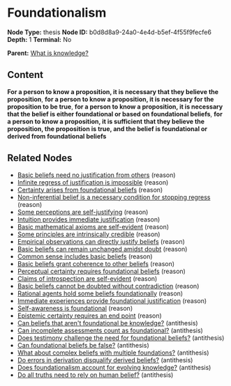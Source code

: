 # Foundationalism

**Node Type:** thesis
**Node ID:** b0d8d8a9-24a0-4e4d-b5ef-4f55f9fecfe6
**Depth:** 1
**Terminal:** No

**Parent:** [What is knowledge?](what-is-knowledge.md)

## Content

**For a person to know a proposition, it is necessary that they believe the proposition**, **for a person to know a proposition, it is necessary for the proposition to be true**, **for a person to know a proposition, it is necessary that the belief is either foundational or based on foundational beliefs**, **for a person to know a proposition, it is sufficient that they believe the proposition, the proposition is true, and the belief is foundational or derived from foundational beliefs**

## Related Nodes

- [Basic beliefs need no justification from others](basic-beliefs-need-no-justification-from-others.md) (reason)
- [Infinite regress of justification is impossible](infinite-regress-of-justification-is-impossible.md) (reason)
- [Certainty arises from foundational beliefs](certainty-arises-from-foundational-beliefs.md) (reason)
- [Non-inferential belief is a necessary condition for stopping regress](non-inferential-belief-is-a-necessary-condition-for-stopping-regress.md) (reason)
- [Some perceptions are self-justifying](some-perceptions-are-self-justifying.md) (reason)
- [Intuition provides immediate justification](intuition-provides-immediate-justification.md) (reason)
- [Basic mathematical axioms are self-evident](basic-mathematical-axioms-are-self-evident.md) (reason)
- [Some principles are intrinsically credible](some-principles-are-intrinsically-credible.md) (reason)
- [Empirical observations can directly justify beliefs](empirical-observations-can-directly-justify-beliefs.md) (reason)
- [Basic beliefs can remain unchanged amidst doubt](basic-beliefs-can-remain-unchanged-amidst-doubt.md) (reason)
- [Common sense includes basic beliefs](common-sense-includes-basic-beliefs.md) (reason)
- [Basic beliefs grant coherence to other beliefs](basic-beliefs-grant-coherence-to-other-beliefs.md) (reason)
- [Perceptual certainty requires foundational beliefs](perceptual-certainty-requires-foundational-beliefs.md) (reason)
- [Claims of introspection are self-evident](claims-of-introspection-are-self-evident.md) (reason)
- [Basic beliefs cannot be doubted without contradiction](basic-beliefs-cannot-be-doubted-without-contradiction.md) (reason)
- [Rational agents hold some beliefs foundationally](rational-agents-hold-some-beliefs-foundationally.md) (reason)
- [Immediate experiences provide foundational justification](immediate-experiences-provide-foundational-justification.md) (reason)
- [Self-awareness is foundational](self-awareness-is-foundational.md) (reason)
- [Epistemic certainty requires an end point](epistemic-certainty-requires-an-end-point.md) (reason)
- [Can beliefs that aren't foundational be knowledge?](can-beliefs-that-arent-foundational-be-knowledge.md) (antithesis)
- [Can incomplete assessments count as foundational?](can-incomplete-assessments-count-as-foundational.md) (antithesis)
- [Does testimony challenge the need for foundational beliefs?](does-testimony-challenge-the-need-for-foundational-beliefs.md) (antithesis)
- [Can foundational beliefs be false?](can-foundational-beliefs-be-false.md) (antithesis)
- [What about complex beliefs with multiple foundations?](what-about-complex-beliefs-with-multiple-foundations.md) (antithesis)
- [Do errors in derivation disqualify derived beliefs?](do-errors-in-derivation-disqualify-derived-beliefs.md) (antithesis)
- [Does foundationalism account for evolving knowledge?](does-foundationalism-account-for-evolving-knowledge.md) (antithesis)
- [Do all truths need to rely on human belief?](do-all-truths-need-to-rely-on-human-belief.md) (antithesis)
